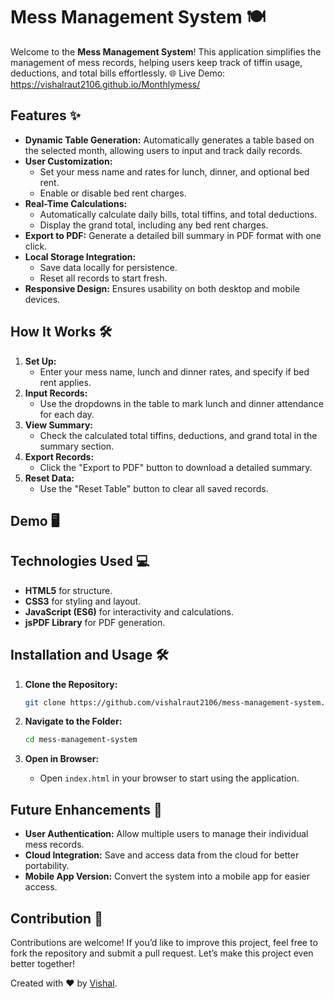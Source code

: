 # Mess Management System 🍽️

Welcome to the **Mess Management System**! This application simplifies the management of mess records, helping users keep track of tiffin usage, deductions, and total bills effortlessly.
🌐 Live Demo: https://vishalraut2106.github.io/Monthlymess/

## Features ✨

- **Dynamic Table Generation:** Automatically generates a table based on the selected month, allowing users to input and track daily records.
- **User Customization:**
  - Set your mess name and rates for lunch, dinner, and optional bed rent.
  - Enable or disable bed rent charges.
- **Real-Time Calculations:**
  - Automatically calculate daily bills, total tiffins, and total deductions.
  - Display the grand total, including any bed rent charges.
- **Export to PDF:** Generate a detailed bill summary in PDF format with one click.
- **Local Storage Integration:**
  - Save data locally for persistence.
  - Reset all records to start fresh.
- **Responsive Design:** Ensures usability on both desktop and mobile devices.

## How It Works 🛠️

1. **Set Up:**
   - Enter your mess name, lunch and dinner rates, and specify if bed rent applies.
2. **Input Records:**
   - Use the dropdowns in the table to mark lunch and dinner attendance for each day.
3. **View Summary:**
   - Check the calculated total tiffins, deductions, and grand total in the summary section.
4. **Export Records:**
   - Click the "Export to PDF" button to download a detailed summary.
5. **Reset Data:**
   - Use the "Reset Table" button to clear all saved records.

## Demo 🖥️



## Technologies Used 💻

- **HTML5** for structure.
- **CSS3** for styling and layout.
- **JavaScript (ES6)** for interactivity and calculations.
- **jsPDF Library** for PDF generation.

## Installation and Usage 🛠️

1. **Clone the Repository:**

   ```bash
   git clone https://github.com/vishalraut2106/mess-management-system.git
   ```

2. **Navigate to the Folder:**

   ```bash
   cd mess-management-system
   ```

3. **Open in Browser:**

   - Open `index.html` in your browser to start using the application.

## Future Enhancements 🚀

- **User Authentication:** Allow multiple users to manage their individual mess records.
- **Cloud Integration:** Save and access data from the cloud for better portability.
- **Mobile App Version:** Convert the system into a mobile app for easier access.

## Contribution 🤝

Contributions are welcome! If you’d like to improve this project, feel free to fork the repository and submit a pull request. Let’s make this project even better together!


Created with ❤️ by [Vishal](https://github.com/vishalraut2106).

